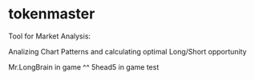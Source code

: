 # tokenmaster

Tool for Market Analysis: 

Analizing Chart Patterns and calculating optimal Long/Short opportunity
    

Mr.LongBrain in game ^^
5head5 in game
test